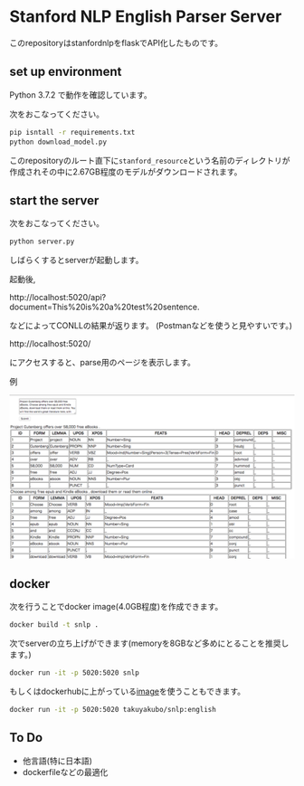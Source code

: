 # Stanford NLP English Parser Server

このrepositoryはstanfordnlpをflaskでAPI化したものです。

## set up environment

Python 3.7.2 で動作を確認しています。

次をおこなってください。

```bash
pip isntall -r requirements.txt
python download_model.py
```

このrepositoryのルート直下に`stanford_resource`という名前のディレクトリが作成されその中に2.67GB程度のモデルがダウンロードされます。

## start the server

次をおこなってください。

```bash
python server.py
```

しばらくするとserverが起動します。

起動後, 

http://localhost:5020/api?document=This%20is%20a%20test%20sentence.

などによってCONLLの結果が返ります。
(Postmanなどを使うと見やすいです。)

http://localhost:5020/

にアクセスすると、parse用のページを表示します。

例

![画面](screenshot.png?raw=true)

## docker 

次を行うことでdocker image(4.0GB程度)を作成できます。

```bash
docker build -t snlp .
```

次でserverの立ち上げができます(memoryを8GBなど多めにとることを推奨します。)

```bash
docker run -it -p 5020:5020 snlp
```

もしくはdockerhubに上がっている[image](https://cloud.docker.com/u/takuyakubo/repository/docker/takuyakubo/snlp)を使うこともできます。

```bash
docker run -it -p 5020:5020 takuyakubo/snlp:english
```

## To Do

- 他言語(特に日本語)
- dockerfileなどの最適化
